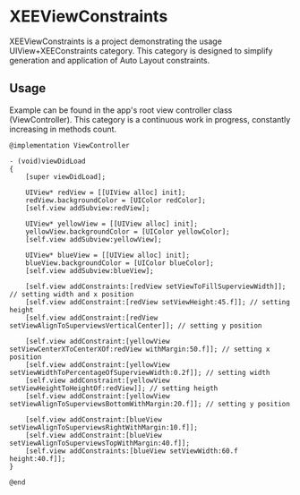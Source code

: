 XEEViewConstraints
==================

XEEViewConstraints is a project demonstrating the usage UIView+XEEConstraints category. 
This category is designed to simplify generation and application of Auto Layout constraints. 

Usage
------------------

Example can be found in the app's root view controller class (ViewController). 
This category is a continuous work in progress, constantly increasing in methods count. 


```objc
@implementation ViewController

- (void)viewDidLoad
{
    [super viewDidLoad];
    
    UIView* redView = [[UIView alloc] init];
    redView.backgroundColor = [UIColor redColor];
    [self.view addSubview:redView];

    UIView* yellowView = [[UIView alloc] init];
    yellowView.backgroundColor = [UIColor yellowColor];
    [self.view addSubview:yellowView];
    
    UIView* blueView = [[UIView alloc] init];
    blueView.backgroundColor = [UIColor blueColor];
    [self.view addSubview:blueView];
    
    [self.view addConstraints:[redView setViewToFillSuperviewWidth]]; // setting width and x position
    [self.view addConstraint:[redView setViewHeight:45.f]]; // setting height
    [self.view addConstraint:[redView setViewAlignToSuperviewsVerticalCenter]]; // setting y position
    
    [self.view addConstraint:[yellowView setViewCenterXToCenterXOf:redView withMargin:50.f]]; // setting x position
    [self.view addConstraint:[yellowView setViewWidthToPercentageOfSuperviewWidth:0.2f]]; // setting width
    [self.view addConstraint:[yellowView setViewHeightToHeightOf:redView]]; // setting heigth
    [self.view addConstraint:[yellowView setViewAlignToSuperviewsBottomWithMargin:20.f]]; // setting y position

    [self.view addConstraint:[blueView setViewAlignToSuperviewsRightWithMargin:10.f]];
    [self.view addConstraint:[blueView setViewAlignToSuperviewsTopWithMargin:40.f]];
    [self.view addConstraints:[blueView setViewWidth:60.f height:40.f]];
}

@end
```

